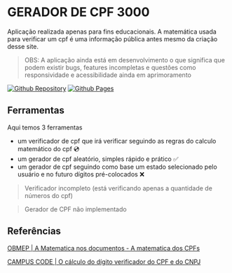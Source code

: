 # GERADOR DE CPF 3000

Aplicação realizada apenas para fins educacionais. A matemática usada para verificar um cpf é uma informação pública antes mesmo da criação desse site.

> OBS: A aplicação ainda está em desenvolvimento o que significa que podem existir bugs, features incompletas e questões como responsividade e acessibilidade ainda em aprimoramento

[![Github Repository](https://img.shields.io/badge/GitHub-100000?style=for-the-badge&logo=github&logoColor=white)](https://github.com/IanSantosOS/gerador-cpf-3000)
[![Github Pages](https://img.shields.io/badge/GitHub%20Pages-222222?style=for-the-badge&logo=GitHub%20Pages&logoColor=white)](https://iansantosos.github.io/gerador-cpf-3000)

## Ferramentas

Aqui temos 3 ferramentas

- um verificador de cpf que irá verificar seguindo as regras do calculo matemático do cpf 💿
- um gerador de cpf aleatório, simples rápido e prático ✅
- um gerador de cpf seguindo como base um estado selecionado pelo usuário e no futuro dígitos pré-colocados ❌

> Verificador incompleto (está verificando apenas a quantidade de números do cpf)

> Gerador de CPF não implementado

## Referências

[OBMEP | A Matematica nos documentos - A matematica dos CPFs](https://clubes.obmep.org.br/blog/a-matematica-nos-documentos-a-matematica-dos-cpfs/)

[CAMPUS CODE | O cálculo do dígito verificador do CPF e do CNPJ](https://www.campuscode.com.br/conteudos/o-calculo-do-digito-verificador-do-cpf-e-do-cnpj)